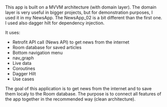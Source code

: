 This app is built on a MVVM architecture (with domain layer).
The domain layer is very useful in bigger projects, but for demonstration purposes, I used it in my NewsApp.
The NewsApp_02 is a bit different than the first one. I used also dagger hilt for dependency injection.

It uses:

- Retrofit API call (News API) to get news from the internet
- Room database for saved articles
- Bottom navigation menu
- nav_graph
- Live data
- Coroutines
- Dagger Hilt
- Use cases

The goal of this application is to get news from the internet and to save them localy to the Room database. The purpose is to connect all features of the app together in the recommended way (clean architecture).
